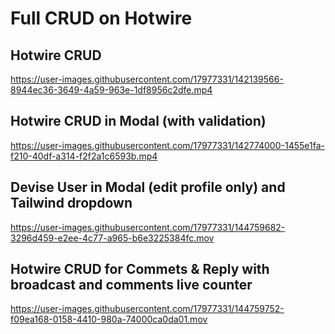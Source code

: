 # Full CRUD on Hotwire

## Hotwire CRUD

https://user-images.githubusercontent.com/17977331/142139566-8944ec36-3649-4a59-963e-1df8956c2dfe.mp4


## Hotwire CRUD in Modal (with validation)

https://user-images.githubusercontent.com/17977331/142774000-1455e1fa-f210-40df-a314-f2f2a1c6593b.mp4

## Devise User in Modal (edit profile only) and Tailwind dropdown 

https://user-images.githubusercontent.com/17977331/144759682-3296d459-e2ee-4c77-a965-b6e3225384fc.mov

## Hotwire CRUD for Commets & Reply with broadcast and comments live counter

https://user-images.githubusercontent.com/17977331/144759752-f09ea168-0158-4410-980a-74000ca0da01.mov

